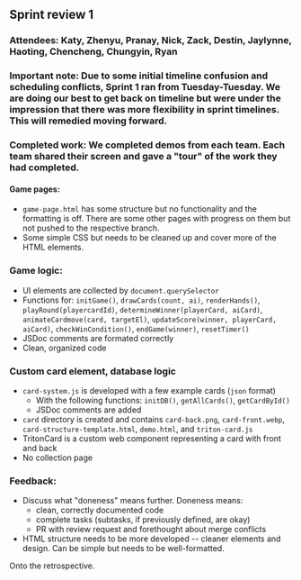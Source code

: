 ## Sprint review 1 

### Attendees: Katy, Zhenyu, Pranay, Nick, Zack, Destin, Jaylynne, Haoting, Chencheng, Chungyin, Ryan

### Important note: Due to some initial timeline confusion and scheduling conflicts, Sprint 1 ran from Tuesday-Tuesday. We are doing our best to get back on timeline but were under the impression that there was more flexibility in sprint timelines. This will remedied moving forward.

### Completed work: We completed demos from each team. Each team shared their screen and gave a "tour" of the work they had completed.

#### Game pages: 
- `game-page.html` has some structure but no functionality and the formatting is off. There are some other pages with progress on them but not pushed to the respective branch.
- Some simple CSS but needs to be cleaned up and cover more of the HTML elements.

### Game logic: 
- UI elements are collected by `document.querySelector`
- Functions for: `initGame()`, `drawCards(count, ai)`, `renderHands()`, `playRound(playercardId)`, `determineWinner(playerCard, aiCard)`, `animateCardmove(card, targetEl)`, `updateScore(winner, playerCard, aiCard)`, `checkWinCondition()`, `endGame(winner)`, `resetTimer()`
- JSDoc comments are formated correctly
- Clean, organized code

### Custom card element, database logic 
- `card-system.js` is developed with a few example cards (`json` format)
  - With the following functions: `initDB()`, `getAllCards()`, `getCardById()`
  - JSDoc comments are added
- `card` directory is created and contains `card-back.png`, `card-front.webp`, `card-structure-template.html`, `demo.html`, and `triton-card.js`
- TritonCard is a custom web component representing a card with front and back
- No collection page

### Feedback: 
- Discuss what "doneness" means further. Doneness means:
  - clean, correctly documented code
  - complete tasks (subtasks, if previously defined, are okay)
  - PR with review request and forethought about merge conflicts
- HTML structure needs to be more developed -- cleaner elements and design. Can be simple but needs to be well-formatted.

Onto the retrospective. 
